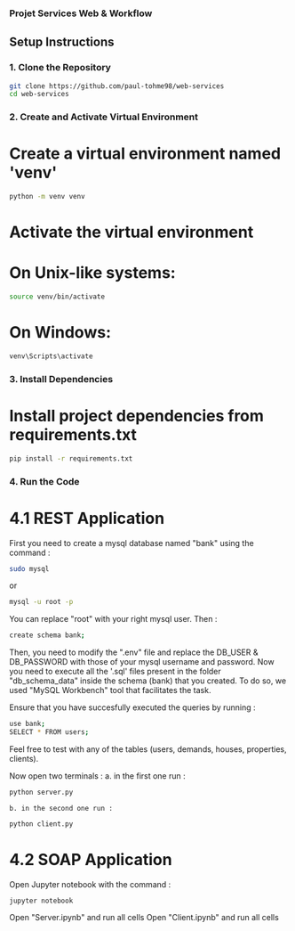 ###	Projet Services Web & Workflow	###

## Setup Instructions

### 1. Clone the Repository
```bash
git clone https://github.com/paul-tohme98/web-services
cd web-services
```

### 2. Create and Activate Virtual Environment
# Create a virtual environment named 'venv'
```bash 
python -m venv venv
```
# Activate the virtual environment
# On Unix-like systems:
```bash
source venv/bin/activate
```

# On Windows:
```bash
venv\Scripts\activate
```

### 3. Install Dependencies
# Install project dependencies from requirements.txt
```bash
pip install -r requirements.txt
```

### 4. Run the Code
# 4.1 REST Application
First you need to create a  mysql database named "bank" using the command : 
```bash
sudo mysql
```
or
```bash
mysql -u root -p
```
You can replace "root" with your right mysql user.
Then : 
```bash
create schema bank;
```
Then, you need to modify the ".env" file and replace the DB_USER & DB_PASSWORD with those of your mysql username and password.
Now you need to execute all the '.sql' files present in the folder "db_schema_data" inside the schema (bank) that you created. To do so, we used "MySQL Workbench" tool that facilitates the task.

Ensure that you have succesfully executed the queries by running : 
```bash
use bank;
SELECT * FROM users;
```
Feel free to test with any of the tables (users, demands, houses, properties, clients).

Now open two terminals : 
	a. in the first one run : 
```bash
python server.py
```
	b. in the second one run : 
```bash
python client.py
```

# 4.2 SOAP Application
Open Jupyter notebook with the command : 
```bash
jupyter notebook
```
Open "Server.ipynb" and run all cells
Open "Client.ipynb" and run all cells

